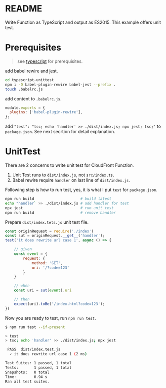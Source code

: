 # README

Write Function as TypeScript and output as ES2015.
This example offers unit test.

# Prerequisites

> see [typescript](../typescript/README.md) for prerequisites.

add babel rewire and jest.

```sh
cd typescript-unittest
npm i -D babel-plugin-rewire babel-jest --prefix .
touch .babelrc.js
```

add content to `.babelrc.js`.

```js
module.exports = {
  plugins: ['babel-plugin-rewire'],
};
```

add `"test": "tsc; echo 'handler' >> ./dist/index.js; npx jest; tsc;"` to `package.json`. See next secrtion for detail explanation.

# UnitTest

There are 2 concerns to write unit test for CloudFront Function.

1. Unit Test runs to `dist/index.js`, not `src/index.ts`.
2. Babel rewire require `handler` on last line of `dist/index.js`.

Following step is how to run test, yes, it is what I put `test` for `package.json`.

```sh
npm run build                     # build latest
echo "handler` >> ./dist/index.js # add handler for test
npx jest                          # run unit test
npm run build                     # remove handler
```

Prepare `dist/index.tets.js` unit test file.

```js
const originRequest = require('./index')
const sut = originRequest.__get__('handler');
test('it does rewrite url case 1', async () => {

    // given
    const event = {
        request: {
            method: 'GET',
            uri: '/?code=123'
        }
    }

    // when
    const uri = sut(event).uri

    // then
    expect(uri).toBe('/index.html?code=123');
})
```

Now you are ready to test, run `npm run test`.

```sh
$ npm run test --if-present

> test
> tsc; echo 'handler' >> ./dist/index.js; npx jest

 PASS  dist/index.test.js
  ✓ it does rewrite url case 1 (2 ms)

Test Suites: 1 passed, 1 total
Tests:       1 passed, 1 total
Snapshots:   0 total
Time:        0.94 s
Ran all test suites.
```
